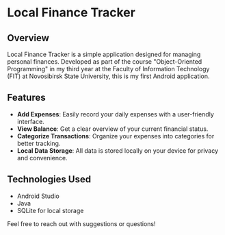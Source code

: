 # Local Finance Tracker

## Overview
Local Finance Tracker is a simple application designed for managing personal finances. Developed as part of the course "Object-Oriented Programming" in my third year at the Faculty of Information Technology (FIT) at Novosibirsk State University, this is my first Android application.

## Features
- **Add Expenses**: Easily record your daily expenses with a user-friendly interface.
- **View Balance**: Get a clear overview of your current financial status.
- **Categorize Transactions**: Organize your expenses into categories for better tracking.
- **Local Data Storage**: All data is stored locally on your device for privacy and convenience.

## Technologies Used
- Android Studio
- Java
- SQLite for local storage

Feel free to reach out with suggestions or questions!  
